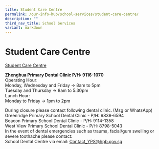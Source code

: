 ```yaml
---
title: Student Care Centre
permalink: /our-info-hub/school-services/student-care-centre/
description: ""
third_nav_title: School Services
variant: markdown
---
```

# Student Care Centre

[Student Care Centre](/files/Our%20Info%20Hub/Student%20Care%20Centre.pdf)<br>

**Zhenghua Primary Dental Clinic P/H: 9116-1070**<br>
Operating Hour:<br>
Monday, Wednesday and Friday -&gt; 8am to 5pm<br>
Tuesday and Thursday -&gt; 8am to 5.30pm <br>
Lunch Hour:<br>
Monday to Friday -&gt; 1pm to 2pm

During closure please contact following dental clinic. (Msg or WhatsApp)<br>
Greenridge Primary School Dental Clinic - P/H: 9839-6594<br>
Beacon Primary School Dental Clinic - P/H: 9114-1358<br>
West View Primary School Dental Clinic - P/H: 8798-5043<br>
In the event of dental emergencies such as trauma, facial/gum swelling or severe toothache please contact:<br>
School Dental Centre via email: Contact_YPS@hpb.gov.sg